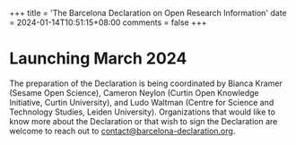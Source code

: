 +++
title = 'The Barcelona Declaration on Open Research Information'
date = 2024-01-14T10:51:15+08:00
comments = false
+++

# Launching March 2024

The preparation of the Declaration is being coordinated by Bianca Kramer (Sesame Open Science), Cameron Neylon (Curtin Open Knowledge Initiative, Curtin University), and Ludo Waltman (Centre for Science and Technology Studies, Leiden University). Organizations that would like to know more about the Declaration or that wish to sign the Declaration are welcome to reach out to [contact@barcelona-declaration.org](mailto:contact@barcelona-declaration.org).


